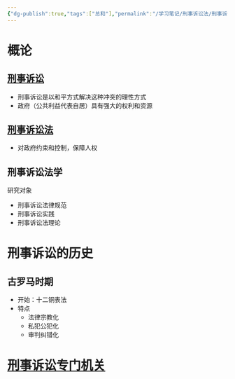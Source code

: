 ```yaml
---
{"dg-publish":true,"tags":["总和"],"permalink":"/学习笔记/刑事诉讼法/刑事诉讼法学/","dgPassFrontmatter":true}
---
```


# 概论
## [刑事诉讼](刑事诉讼.md)
- 刑事诉讼是以和平方式解决这种冲突的理性方式
- 政府（公共利益代表自居）具有强大的权利和资源
## [刑事诉讼法](刑事诉讼法.md)
- 对政府约束和控制，保障人权
## 刑事诉讼法学 
研究对象
- 刑事诉讼法律规范
- 刑事诉讼实践
- 刑事诉讼法理论
# 刑事诉讼的历史
## 古罗马时期
- 开始：十二铜表法
- 特点
	- 法律宗教化
	- 私犯公犯化
	- 审判纠错化
# [刑事诉讼专门机关](刑事诉讼专门机关.md)





